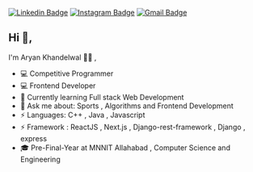  [![Linkedin Badge](https://img.shields.io/badge/-ARYAN-blue?style=flat-square&logo=Linkedin&logoColor=white&link=https://www.linkedin.com/in/aryan-khandelwal-b847271a7//)](https://www.linkedin.com/in/aryan-khandelwal-b847271a7//) [![Instagram Badge](https://img.shields.io/badge/-@____ark_007-f2003c?style=flat-square&labelColor=f2003c&logo=instagram&logoColor=fff&link=https://www.instagram.com/____ark_007/)](https://www.instagram.com/____ark_007/)
[![Gmail Badge](https://img.shields.io/badge/-kr.aryan2307@gmail.com-c14438?style=flat-square&logo=Gmail&logoColor=white&link=mailto:kr.aryan2307@gmail.com)](mailto:kr.aryan2307@gmail.com)

## Hi 👋, 
I'm Aryan Khandelwal  👨‍💻 , 

- 💻 Competitive Programmer 
- 💻 Frontend Developer
- 🌱 Currently learning Full stack Web Development
- 💬 Ask me about: Sports , Algorithms and Frontend Development
- ⚡ Languages: C++ , Java , Javascript
- ⚡ Framework : ReactJS , Next.js , Django-rest-framework , Django , express
- 🎓 Pre-Final-Year at MNNIT Allahabad , Computer Science and Engineering
